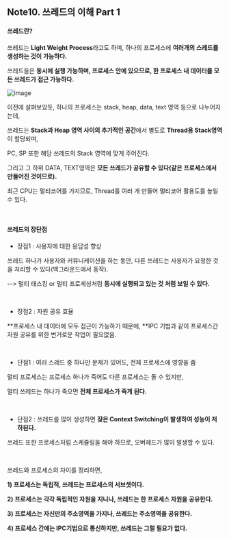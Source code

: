 ## Note10. 쓰레드의 이해 Part 1

#### 쓰레드란?

쓰레드는 **Light Weight Process**라고도 하며, 하나의 프로세스에 **여러개의 스레드를 생성하는 것이 가능하다.**

쓰레드들은 **동시에 실행 가능하며, 프로세스 안에 있으므로, 한 프로세스 내 데이터를 모든 쓰레드가 접근 가능하다.**

![image](https://camo.githubusercontent.com/bf2b1e410ec94520b354cd9628c73e2bdc2a1c2c6c78157118b88603a92b0595/68747470733a2f2f7777772e696e636c75646568656c702e636f6d2f6f7065726174696e672d73797374656d732f696d616765732f6d656d6f72792d6c61796f75742d6f662d612d70726f636573732d312e6a7067)

이전에 살펴보았듯, 하나의 프로세스는 stack, heap, data, text 영역 등으로 나누어지는데,

쓰레드는 **Stack과 Heap 영역 사이의 추가적인 공간**에서 별도로 **Thread용 Stack영역**이 할당되며, 

PC, SP 또한 해당 쓰레드의 Stack 영역에 맞게 주어진다.

그리고 그 하위 DATA, TEXT영역은 **모든 쓰레드가 공유할 수 있다(같은 프로세스에서 만들어진 것이므로).**

최근 CPU는 멀티코어를 가지므로, Thread를 여러 개 만들어 멀티코어 활용도를 높일 수 있다.

<br>

#### 쓰레드의 장단점

- 장점1 : 사용자에 대한 응답성 향상

쓰레드 하나가 사용자와 커뮤니케이션을 하는 동안, 다른 쓰레드는 사용자가 요청한 것을 처리할 수 있다(백그라운드에서 동작).

 --> 멀티 태스킹 or 멀티 프로세싱처럼 **동시에 실행되고 있는 것 처럼 보일 수 있다.**

<br>

- 장점2 : 자원 공유 효율

**프로세스 내 데이터에 모두 접근이 가능하기 때문에, **IPC 기법과 같이 프로세스간 자원 공유를 위한 번거로운 작업이 필요없음.

<br>

- 단점1 : 여러 스레드 중 하나만 문제가 있어도, 전체 프로세스에 영향을 줌

멀티 프로세스는 프로세스 하나가 죽어도 다른 프로세스는 돌 수 있지만, 

멀티 쓰레드는 하나가 죽으면 **전체 프로세스가 죽게 된다.**

<br>

- 단점2 : 쓰레드를 많이 생성하면 **잦은 Context Switching이 발생하여 성능이 저하된다.**

쓰레드 또한 프로세스처럼 스케쥴링을 해야 하므로, 오버헤드가 많이 발생할 수 있다.

<br>

쓰레드와 프로세스의 차이를 정리하면,

**1) 프로세스는 독립적, 쓰레드는 프로세스의 서브셋이다.**

**2) 프로세스는 각각 독립적인 자원을 지니나, 쓰레드는 한 프로세스 자원을 공유한다.**

**3) 프로세스는 자신만의 주소영역을 가지나, 쓰레드는 주소영역을 공유한다.**

**4) 프로세스 간에는 IPC기법으로 통신하지만, 쓰레드는 그럴 필요가 없다.**

<br>

